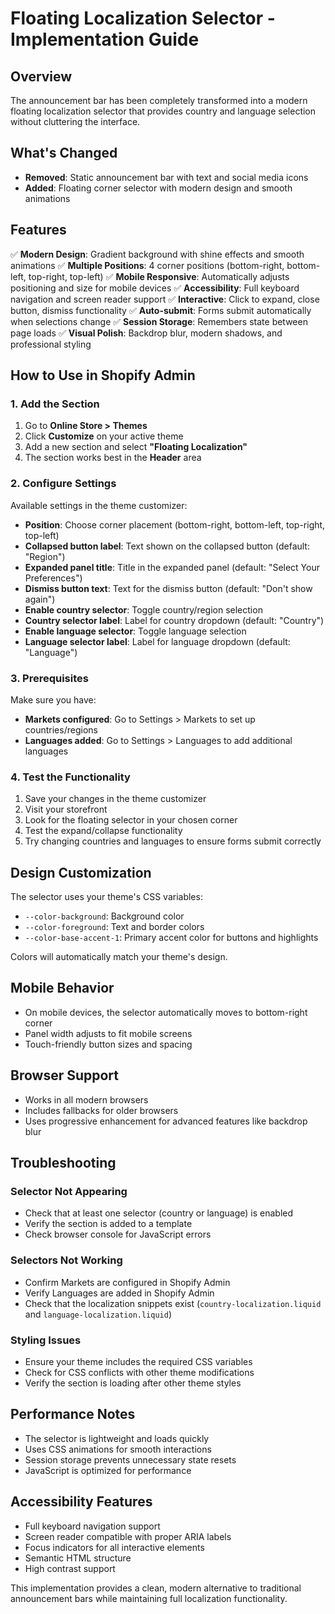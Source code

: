 # Floating Localization Selector - Implementation Guide

## Overview
The announcement bar has been completely transformed into a modern floating localization selector that provides country and language selection without cluttering the interface.

## What's Changed
- **Removed**: Static announcement bar with text and social media icons
- **Added**: Floating corner selector with modern design and smooth animations

## Features
✅ **Modern Design**: Gradient background with shine effects and smooth animations
✅ **Multiple Positions**: 4 corner positions (bottom-right, bottom-left, top-right, top-left)
✅ **Mobile Responsive**: Automatically adjusts positioning and size for mobile devices
✅ **Accessibility**: Full keyboard navigation and screen reader support
✅ **Interactive**: Click to expand, close button, dismiss functionality
✅ **Auto-submit**: Forms submit automatically when selections change
✅ **Session Storage**: Remembers state between page loads
✅ **Visual Polish**: Backdrop blur, modern shadows, and professional styling

## How to Use in Shopify Admin

### 1. Add the Section
1. Go to **Online Store > Themes**
2. Click **Customize** on your active theme
3. Add a new section and select **"Floating Localization"**
4. The section works best in the **Header** area

### 2. Configure Settings
Available settings in the theme customizer:
- **Position**: Choose corner placement (bottom-right, bottom-left, top-right, top-left)
- **Collapsed button label**: Text shown on the collapsed button (default: "Region")
- **Expanded panel title**: Title in the expanded panel (default: "Select Your Preferences")
- **Dismiss button text**: Text for the dismiss button (default: "Don't show again")
- **Enable country selector**: Toggle country/region selection
- **Country selector label**: Label for country dropdown (default: "Country")
- **Enable language selector**: Toggle language selection  
- **Language selector label**: Label for language dropdown (default: "Language")

### 3. Prerequisites
Make sure you have:
- **Markets configured**: Go to Settings > Markets to set up countries/regions
- **Languages added**: Go to Settings > Languages to add additional languages

### 4. Test the Functionality
1. Save your changes in the theme customizer
2. Visit your storefront
3. Look for the floating selector in your chosen corner
4. Test the expand/collapse functionality
5. Try changing countries and languages to ensure forms submit correctly

## Design Customization
The selector uses your theme's CSS variables:
- `--color-background`: Background color
- `--color-foreground`: Text and border colors  
- `--color-base-accent-1`: Primary accent color for buttons and highlights

Colors will automatically match your theme's design.

## Mobile Behavior
- On mobile devices, the selector automatically moves to bottom-right corner
- Panel width adjusts to fit mobile screens
- Touch-friendly button sizes and spacing

## Browser Support
- Works in all modern browsers
- Includes fallbacks for older browsers
- Uses progressive enhancement for advanced features like backdrop blur

## Troubleshooting

### Selector Not Appearing
- Check that at least one selector (country or language) is enabled
- Verify the section is added to a template
- Check browser console for JavaScript errors

### Selectors Not Working
- Confirm Markets are configured in Shopify Admin
- Verify Languages are added in Shopify Admin
- Check that the localization snippets exist (`country-localization.liquid` and `language-localization.liquid`)

### Styling Issues
- Ensure your theme includes the required CSS variables
- Check for CSS conflicts with other theme modifications
- Verify the section is loading after other theme styles

## Performance Notes
- The selector is lightweight and loads quickly
- Uses CSS animations for smooth interactions
- Session storage prevents unnecessary state resets
- JavaScript is optimized for performance

## Accessibility Features
- Full keyboard navigation support
- Screen reader compatible with proper ARIA labels
- Focus indicators for all interactive elements
- Semantic HTML structure
- High contrast support

This implementation provides a clean, modern alternative to traditional announcement bars while maintaining full localization functionality.
